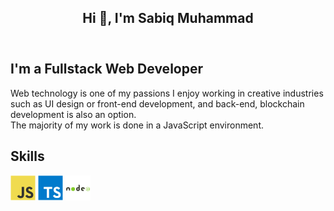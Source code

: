 <article>
  <header>
    <h1>Hi 👋, I'm Sabiq Muhammad</h1>
  </header>
  <section>
    <h2>I'm a Fullstack Web Developer</h2>
    <p>
      Web technology is one of my passions I enjoy working in creative industries such as
      UI design or front-end development, and back-end, blockchain development is also an option. 
      <br />
      The majority of my work is done in a JavaScript environment. 
    </p>
  </section>
  <section>
    <h2>Skills</h2>
    <p>
      <img 
        alt="javascript" 
        src="https://raw.githubusercontent.com/devicons/devicon/master/icons/javascript/javascript-original.svg" 
        width="40" 
        height="40"
      />
      <img 
        alt="typescript" 
        src="https://raw.githubusercontent.com/devicons/devicon/master/icons/typescript/typescript-original.svg" 
        width="40" 
        height="40"
      />
      <img 
        alt="nodejs" 
        src="https://raw.githubusercontent.com/devicons/devicon/master/icons/nodejs/nodejs-original-wordmark.svg" 
        width="40" 
        height="40"
      />
    </p>
  </section>
</article>



 <!-- <img src="https://raw.githubusercontent.com/devicons/devicon/master/icons/javascript/javascript-original.svg" alt="javascript" width="40" height="40"/> -->
<!--
**sabiq7392/sabiq7392** is a ✨ _special_ ✨ repository because its `README.md` (this file) appears on your GitHub profile.

Here are some ideas to get you started:

- 🔭 I’m currently working on ...
- 🌱 I’m currently learning ...
- 👯 I’m looking to collaborate on ...
- 🤔 I’m looking for help with ...
- 💬 Ask me about ...
- 📫 How to reach me: ...
- 😄 Pronouns: ...
- ⚡ Fun fact: ...
-->
